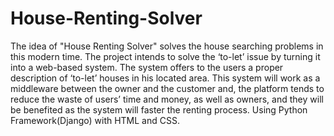 # House-Renting-Solver
The idea of "House Renting Solver" solves the house searching problems in this modern time. The project intends to solve the ‘to-let’ issue by turning it into a web-based system. The system offers to the users a proper description of ‘to-let’ houses in his located area. This system will work as a middleware between the owner and the customer and, the platform tends to reduce the waste of users’ time and money, as well as owners, and they will be benefited as the system will faster the renting process. 
Using Python Framework(Django) with HTML and CSS. 

